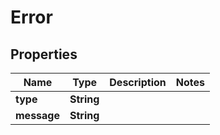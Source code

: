 

# Error


## Properties

| Name | Type | Description | Notes |
|------------ | ------------- | ------------- | -------------|
|**type** | **String** |  |  |
|**message** | **String** |  |  |



